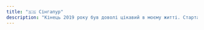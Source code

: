 ```yaml
---
title: "🇸🇬 Сінгапур"
description: "Кінець 2019 року був доволі цікавий в моєму житті. Стартап, на якому я працював останні три роки, закрився. Я був тимчасово безробітним. Вечорами я лайкав пости моїх знайомих в FB які їздили по різним цікавим країнам, і мріяв, що колись так само кудись полечу. І одного вечора мені написав Андрій з клубу: “Бачу ти лайкаєш наші пости, може з нами?”. Трохи подумавши, поміркувавши про сенс життя, свою систему цінностей, про те, що всіх грошей не заробиш, і додавши дрібку безвідповідальності, - я таки наважився. Я обрав подорож до Нової Зеландії на два тижні, а звідти до Японії ще на два тижні. В клубі до мене так ніхто не робив. Але в мене був час, гроші і розуміння, що можливо такої нагоди в мене більше ніколи не буде.\n\nАле, глянувши на карту, я побачив, що між Україною і Новою Зеландією є ще Сінгапур. Кілька моїх друзів були там і були дуже вражені країною. Туди потрібна віза. Але якщо летиш через країну транзитом, то українцям можуть дати транзитну візу на дев’яносто шість годин. Та і з джетлагом легше буде. Тому я вирішив, що гуляти так гуляти!"
---
```

